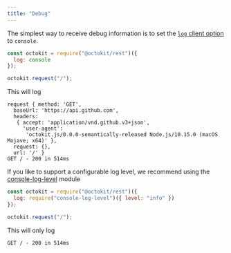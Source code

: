 ```yaml
---
title: "Debug"
---
```


The simplest way to receive debug information is to set the [`log` client option](client-options) to `console`.

```js
const octokit = require("@octokit/rest")({
  log: console
});

octokit.request("/");
```

This will log

```
request { method: 'GET',
  baseUrl: 'https://api.github.com',
  headers:
   { accept: 'application/vnd.github.v3+json',
     'user-agent':
      'octokit.js/0.0.0-semantically-released Node.js/10.15.0 (macOS Mojave; x64)' },
  request: {},
  url: '/' }
GET / - 200 in 514ms
```

If you like to support a configurable log level, we recommend using the [console-log-level](https://github.com/watson/console-log-level) module

```js
const octokit = require("@octokit/rest")({
  log: require("console-log-level")({ level: "info" })
});

octokit.request("/");
```

This will only log

```
GET / - 200 in 514ms
```
